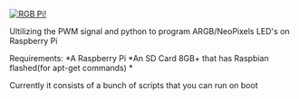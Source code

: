 <a href="https://github.com/ACyberCat/RGB-Pi"><img src="https://i.imgur.com/EDbCBTo.gif" title="RGB Pi!" /></a>

Ultilizing the PWM signal and python to program ARGB/NeoPixels LED's on Raspberry Pi

Requirements: 
*A Raspberry Pi 
*An SD Card 8GB+ that has Raspbian flashed(for apt-get commands)
*


Currently it consists of a bunch of scripts that you can run on boot